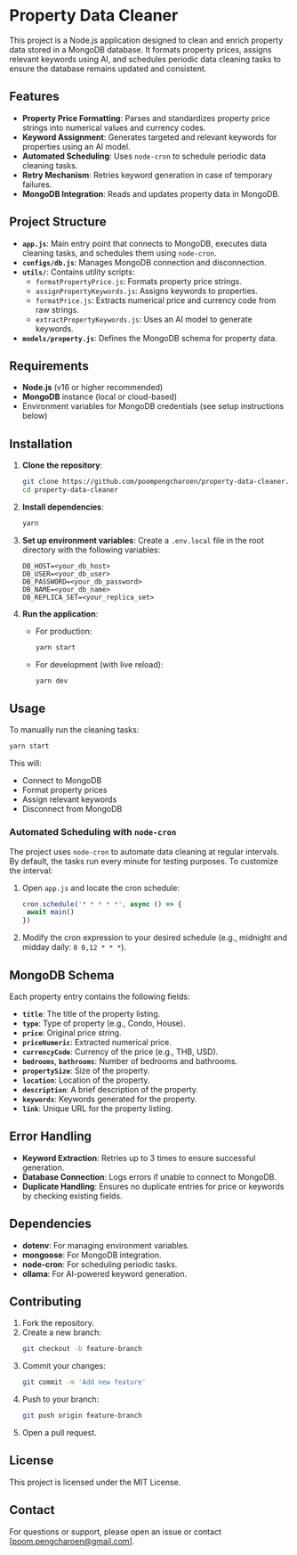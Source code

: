 # Property Data Cleaner

This project is a Node.js application designed to clean and enrich property data stored in a MongoDB database. It formats property prices, assigns relevant keywords using AI, and schedules periodic data cleaning tasks to ensure the database remains updated and consistent.

## Features

- **Property Price Formatting**: Parses and standardizes property price strings into numerical values and currency codes.
- **Keyword Assignment**: Generates targeted and relevant keywords for properties using an AI model.
- **Automated Scheduling**: Uses `node-cron` to schedule periodic data cleaning tasks.
- **Retry Mechanism**: Retries keyword generation in case of temporary failures.
- **MongoDB Integration**: Reads and updates property data in MongoDB.

## Project Structure

- **`app.js`**: Main entry point that connects to MongoDB, executes data cleaning tasks, and schedules them using `node-cron`.
- **`configs/db.js`**: Manages MongoDB connection and disconnection.
- **`utils/`**: Contains utility scripts:
  - `formatPropertyPrice.js`: Formats property price strings.
  - `assignPropertyKeywords.js`: Assigns keywords to properties.
  - `formatPrice.js`: Extracts numerical price and currency code from raw strings.
  - `extractPropertyKeywords.js`: Uses an AI model to generate keywords.
- **`models/property.js`**: Defines the MongoDB schema for property data.

## Requirements

- **Node.js** (v16 or higher recommended)
- **MongoDB** instance (local or cloud-based)
- Environment variables for MongoDB credentials (see setup instructions below)

## Installation

1. **Clone the repository**:

   ```bash
   git clone https://github.com/poompengcharoen/property-data-cleaner.git
   cd property-data-cleaner
   ```

2. **Install dependencies**:

   ```bash
   yarn
   ```

3. **Set up environment variables**:
   Create a `.env.local` file in the root directory with the following variables:

   ```plaintext
   DB_HOST=<your_db_host>
   DB_USER=<your_db_user>
   DB_PASSWORD=<your_db_password>
   DB_NAME=<your_db_name>
   DB_REPLICA_SET=<your_replica_set>
   ```

4. **Run the application**:
   - For production:
     ```bash
     yarn start
     ```
   - For development (with live reload):
     ```bash
     yarn dev
     ```

## Usage

To manually run the cleaning tasks:

```bash
yarn start
```

This will:

- Connect to MongoDB
- Format property prices
- Assign relevant keywords
- Disconnect from MongoDB

### Automated Scheduling with `node-cron`

The project uses `node-cron` to automate data cleaning at regular intervals. By default, the tasks run every minute for testing purposes. To customize the interval:

1. Open `app.js` and locate the cron schedule:
   ```javascript
   cron.schedule('* * * * *', async () => {
   	await main()
   })
   ```
2. Modify the cron expression to your desired schedule (e.g., midnight and midday daily: `0 0,12 * * *`).

## MongoDB Schema

Each property entry contains the following fields:

- **`title`**: The title of the property listing.
- **`type`**: Type of property (e.g., Condo, House).
- **`price`**: Original price string.
- **`priceNumeric`**: Extracted numerical price.
- **`currencyCode`**: Currency of the price (e.g., THB, USD).
- **`bedrooms`**, **`bathrooms`**: Number of bedrooms and bathrooms.
- **`propertySize`**: Size of the property.
- **`location`**: Location of the property.
- **`description`**: A brief description of the property.
- **`keywords`**: Keywords generated for the property.
- **`link`**: Unique URL for the property listing.

## Error Handling

- **Keyword Extraction**: Retries up to 3 times to ensure successful generation.
- **Database Connection**: Logs errors if unable to connect to MongoDB.
- **Duplicate Handling**: Ensures no duplicate entries for price or keywords by checking existing fields.

## Dependencies

- **dotenv**: For managing environment variables.
- **mongoose**: For MongoDB integration.
- **node-cron**: For scheduling periodic tasks.
- **ollama**: For AI-powered keyword generation.

## Contributing

1. Fork the repository.
2. Create a new branch:
   ```bash
   git checkout -b feature-branch
   ```
3. Commit your changes:
   ```bash
   git commit -m 'Add new feature'
   ```
4. Push to your branch:
   ```bash
   git push origin feature-branch
   ```
5. Open a pull request.

## License

This project is licensed under the MIT License.

## Contact

For questions or support, please open an issue or contact [poom.pengcharoen@gmail.com].
